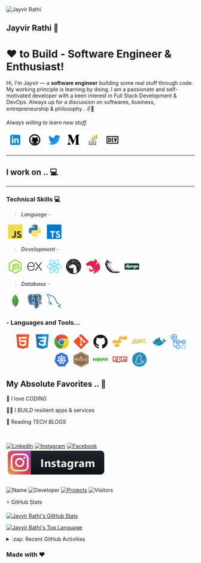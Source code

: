 <!-- Header -->
<img src="https://avatars0.githubusercontent.com/u/10550020?s=400&u=766403dab360020e2669fca8fbdd0ae68021fe38&v=4" alt="Jayvir Rathi" width="100"/>

## Jayvir Rathi 👋

[1.1]: https://github.com/Jayvirrathi/Jayvirrathi/blob/master/assets/icons/icons8-linkedin-48.png 'linkedin icon with padding'
[2.1]: https://github.com/Jayvirrathi/Jayvirrathi/blob/master/assets/icons/icons8-github-48.png 'github icon with padding'
[3.1]: https://github.com/Jayvirrathi/Jayvirrathi/blob/master/assets/icons/icons8-twitter-48.png 'twitter icon with padding'
[4.1]: https://github.com/Jayvirrathi/Jayvirrathi/blob/master/assets/icons/icons8-medium-new-48.png 'medium icon with padding'
[5.1]: https://github.com/Jayvirrathi/Jayvirrathi/blob/master/assets/icons/icons8-stack-overflow-48.png 'stackoverflow icon with padding'
[6.1]: https://github.com/Jayvirrathi/Jayvirrathi/blob/master/assets/icons/icons8-dev-48.png 'dev icon with padding'

<!-- links to my social media accounts -->

[1]: https://www.linkedin.com/in/jayvirrathi
[2]: https://www.github.com/jayvirrathi
[3]: https://www.twitter.com/jayvirrathi
[4]: http://www.medium.com/@jayvirrathi
[5]: https://stackoverflow.com/users/10936378/jayvir-rathi
[6]: http://dev.to/jayvirrathi

<!-- section - intro -->

# ❤ to Build - Software Engineer & Enthusiast!

Hi, I'm Jayvir — a **software engineer** building some real stuff through code. My working principle is learning by doing.
I am a passionate and self-motivated developer with a keen interest in Full Stack Development & DevOps.
Always up for a discussion on softwares, business, entrepreneurship & philosophy . ✌💖

_Always willing to learn new stuff._

<!-- section - intro -->

<!-- section - social media icons -->

[![linkedin jayvirrathi][1.1]][1]
[![github jayvirrathi][2.1]][2]
[![twitter jayvirrathi][3.1]][3]
[![medium jayvirrathi][4.1]][4]
[![stackoverflow jayvir-rathi][5.1]][5]
[![dev to jayvirrathi][6.1]][6]

<!-- section - social media icons -->

---

<!-- section - skills -->

## I work on .. 💻

---

### Technical Skills 💻

> **_Language_** -

<img src="https://raw.githubusercontent.com/Jayvirrathi/Jayvirrathi/master/svg/dev/languages/js.svg" alt="js" width="40" height="40" style="vertical-align:top; margin:4px">

<img src="https://raw.githubusercontent.com/Jayvirrathi/Jayvirrathi/master/svg/dev/languages/python.svg" width="40" height="40" alt="python" style="vertical-align:top; margin:4px">

<img src="https://raw.githubusercontent.com/Jayvirrathi/Jayvirrathi/master/svg/dev/languages/typescript.svg" width="40" height="40" alt="typescript" style="vertical-align:top; margin:4px">

> **_Development_** -

<img src="https://raw.githubusercontent.com/Jayvirrathi/Jayvirrathi/master/svg/dev/frameworks/nodejs.svg" width="40" height="40" alt="nodejs" style="vertical-align:top; margin:4px">

<img src="https://raw.githubusercontent.com/Jayvirrathi/Jayvirrathi/master/svg/dev/frameworks/express.svg" width="40" height="40" alt="express" style="vertical-align:top; margin:4px">

<img src="https://raw.githubusercontent.com/Jayvirrathi/Jayvirrathi/master/svg/dev/frameworks/react.svg" width="40" height="40" alt="react" style="vertical-align:top; margin:4px">

<img src="https://raw.githubusercontent.com/Jayvirrathi/Jayvirrathi/master/svg/dev/frameworks/deno.svg" width="40" height="40" alt="deno" style="vertical-align:top; margin:4px">

<img src="https://raw.githubusercontent.com/Jayvirrathi/Jayvirrathi/master/svg/dev/frameworks/nestjs.svg" width="40" height="40" alt="nestjs" style="vertical-align:top; margin:4px">

<img src="https://raw.githubusercontent.com/Jayvirrathi/Jayvirrathi/master/svg/dev/frameworks/flask.svg" width="40" height="40" alt="flask" style="vertical-align:top; margin:4px">

<img src="https://raw.githubusercontent.com/Jayvirrathi/Jayvirrathi/master/svg/dev/frameworks/django.svg" width="40" height="40" alt="flask" style="vertical-align:top; margin:4px">

> **_Database_** -

<img src="https://raw.githubusercontent.com/Jayvirrathi/Jayvirrathi/master/svg/dev/database/mongodb.svg" width="40" height="40" alt="mongodb" style="vertical-align:top; margin:4px">

<img src="https://raw.githubusercontent.com/Jayvirrathi/Jayvirrathi/master/svg/dev/database/postgresql.svg" width="40" height="40" alt="postgresql" style="vertical-align:top; margin:4px">

<img src="https://raw.githubusercontent.com/Jayvirrathi/Jayvirrathi/master/svg/dev/database/mysql.svg" width="40" height="40" alt="mysql" style="vertical-align:top; margin:4px">

### - Languages and Tools...

<p align="center">

<img src="https://raw.githubusercontent.com/Jayvirrathi/Jayvirrathi/master/svg/dev/languages/html.svg" width="40" height="40" alt="html" style="vertical-align:top; margin:4px">

<img src="https://raw.githubusercontent.com/Jayvirrathi/Jayvirrathi/master/svg/dev/languages/css.svg" width="40" height="40" alt="css" style="vertical-align:top; margin:4px">

<img src="https://raw.githubusercontent.com/Jayvirrathi/Jayvirrathi/master/svg/dev/misc/chrome.svg" width="40" height="40" alt="chrome" style="vertical-align:top; margin:4px">

<img src="https://raw.githubusercontent.com/Jayvirrathi/Jayvirrathi/master/svg/dev/misc/git.svg" width="40" height="40" alt="git" style="vertical-align:top; margin:4px">

<img src="https://raw.githubusercontent.com/Jayvirrathi/Jayvirrathi/master/svg/dev/misc/github.svg" width="40" height="40" alt="github" style="vertical-align:top; margin:4px">

<img src="https://raw.githubusercontent.com/Jayvirrathi/Jayvirrathi/master/svg/dev/services/aws.svg" width="40" height="40"  alt="aws" style="vertical-align:top; margin:4px">

<img src="https://raw.githubusercontent.com/Jayvirrathi/Jayvirrathi/master/svg/dev/services/babel.svg" width="40" height="40"  alt="babel" style="vertical-align:top; margin:4px">

<img src="https://raw.githubusercontent.com/Jayvirrathi/Jayvirrathi/master/svg/dev/services/docker.svg" width="40" height="40" alt="docker" style="vertical-align:top; margin:4px">

<img src="https://raw.githubusercontent.com/Jayvirrathi/Jayvirrathi/master/svg/dev/services/github-actions.svg" width="40" height="40" alt="github-actions" style="vertical-align:top; margin:4px">

<img src="https://raw.githubusercontent.com/Jayvirrathi/Jayvirrathi/master/svg/dev/services/kubernetes.svg" width="40" height="40" alt="kubernetes" style="vertical-align:top; margin:4px">

<img src="https://raw.githubusercontent.com/Jayvirrathi/Jayvirrathi/master/svg/dev/services/mocha.svg" width="40" height="40" alt="mocha" style="vertical-align:top; margin:4px">

<img src="https://raw.githubusercontent.com/Jayvirrathi/Jayvirrathi/master/svg/dev/services/nginx.svg" width="40" height="40" alt="nginx" style="vertical-align:top; margin:4px">

<img src="https://raw.githubusercontent.com/Jayvirrathi/Jayvirrathi/master/svg/dev/services/npm.svg" width="40" height="40" alt="npm" style="vertical-align:top; margin:4px">

<img src="https://raw.githubusercontent.com/Jayvirrathi/Jayvirrathi/master/svg/dev/services/yarn.svg" width="40" height="40" alt="yarn" style="vertical-align:top; margin:4px">

</p>

<!-- section - interests -->

## My Absolute Favorites .. 💖

🦄 I love _CODING_

👨‍💻 I _BUILD_ resilient apps & services

📰 Reading _TECH BLOGS_

<!-- section - social media icons -->

<!-- [![linkedin jayvirrathi][1.1]][1]
[![github jayvirrathi][2.1]][2]
[![twitter jayvirrathi][3.1]][3]
[![medium jayvirrathi][4.1]][4]
[![stackoverflow jayvir-rathi][5.1]][5]
[![dev to jayvirrathi][6.1]][6] -->

</br>
</br>
<a href="https://www.linkedin.com/in/jayvirrathi"><img src="https://img.shields.io/badge/LinkedIn-%230077B5.svg?&style=flat-square&logo=linkedin&logoColor=white" alt="LinkedIn"></a>
<a href="https://www.instagram.com/jayvirrathi"><img src="https://img.shields.io/badge/Instagram-%23E4405F.svg?&style=flat-square&logo=instagram&logoColor=white" alt="Instagram"></a>
<a href="https://www.facebook.com/jayvirrathi"><img src="https://img.shields.io/badge/Facebook-%231877F2.svg?&style=flat-square&logo=facebook&logoColor=white" alt="Facebook"></a>

<a href="https://www.instagram.com/jayvirrathi">
<img src="https://raw.githubusercontent.com/Jayvirrathi/Jayvirrathi/master/svg/social/instagram.svg" alt="instagram" style="vertical-align:top; margin:4px">
</a>

<!-- section - social media icons -->

## <!-- Footer -->

![Name](https://img.shields.io/badge/Maintainer-JayvirRathi-blue.svg)
![Developer](https://img.shields.io/badge/Role-Developer💻-orange.svg)
[![Projects](<https://img.shields.io/badge/Projects-Github(Repos)-lightgrey.svg>)](https://github.com/Jayvirrathi)
![Visitors](https://visitor-badge.glitch.me/badge?page_id=Jayvirrathi.visitor-badge)

:zap: GitHub Stats

[![Jayvir Rathi's GitHub Stats](https://github-readme-stats.vercel.app/api?username=Jayvirrathi&&show_icons=true&title_color=ffffff&icon_color=bb2acf&text_color=daf7dc&bg_color=151515)](https://github.com/Jayvirrathi)

[![Jayvir Rathi's Top Language](https://github-readme-stats.vercel.app/api/top-langs/?username=Jayvirrathi&layout=compact)](https://github.com/Jayvirrathi)

<details>
  <summary>:zap: Recent GitHub Activities</summary>
  
<!--START_SECTION:activity-->
<!--END_SECTION:activity-->

</details>

### Made with ❤️
